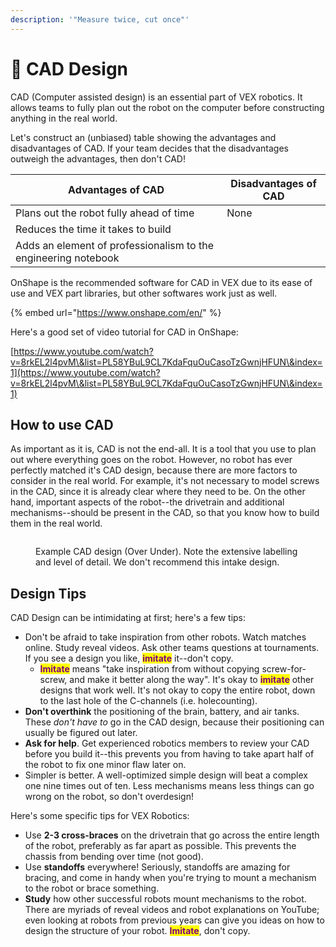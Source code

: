 ```yaml
---
description: '"Measure twice, cut once"'
---
```


# 📏 CAD Design

CAD (Computer assisted design) is an essential part of VEX robotics. It allows teams to fully plan out the robot on the computer before constructing anything in the real world.&#x20;

Let's construct an (unbiased) table showing the advantages and disadvantages of CAD. If your team decides that the disadvantages outweigh the advantages, then don't CAD!

| Advantages of CAD                                              | Disadvantages of CAD |
| -------------------------------------------------------------- | -------------------- |
| Plans out the robot fully ahead of time                        | None                 |
| Reduces the time it takes to build                             |                      |
| Adds an element of professionalism to the engineering notebook |                      |

OnShape is the recommended software for CAD in VEX due to its ease of use and VEX part libraries, but other softwares work just as well.

{% embed url="https://www.onshape.com/en/" %}

Here's a good set of video tutorial for CAD in OnShape:

[https://www.youtube.com/watch?v=8rkEL2l4pvM\&list=PL58YBuL9CL7KdaFquOuCasoTzGwnjHFUN\&index=1](https://www.youtube.com/watch?v=8rkEL2l4pvM\&list=PL58YBuL9CL7KdaFquOuCasoTzGwnjHFUN\&index=1)

## How to use CAD

As important as it is, CAD is not the end-all. It is a tool that you use to plan out where everything goes on the robot. However, no robot has ever perfectly matched it's CAD design, because there are more factors to consider in the real world. For example, it's not necessary to model screws in the CAD, since it is already clear where they need to be. On the other hand, important aspects of the robot--the drivetrain and additional mechanisms--should be present in the CAD, so that you know how to build them in the real world.

<figure><img src="https://lh6.googleusercontent.com/V3yWWHXZuGUqguMB4Mg6_qjzeERxizoHVz9-GRwJhEyNhoonZJIcqDtJxoPgtX5Eql_0dYUKN3HkK8SO3pTO_XObp5vUsKMyAXBbpdwVdZDOy6Qlg1InhYJHDfE48OKbzbJHZQexg0wO77R1urTs57M" alt=""><figcaption><p>Example CAD design (Over Under). Note the extensive labelling and level of detail. We don't recommend this intake design.</p></figcaption></figure>

## Design Tips

CAD Design can be intimidating at first; here's a few tips:

* Don't be afraid to take inspiration from other robots. Watch matches online. Study reveal videos. Ask other teams questions at tournaments. If you see a design you like, <mark style="color:purple;">**imitate**</mark> it--don't copy.
  * <mark style="color:purple;">**Imitate**</mark> means "take inspiration from without copying screw-for-screw, and make it better along the way". It's okay to <mark style="color:purple;">**imitate**</mark> other designs that work well. It's not okay to copy the entire robot, down to the last hole of the C-channels (i.e. holecounting).
* **Don't overthink** the positioning of the brain, battery, and air tanks. These _don't_ _have to_ go in the CAD design, because their positioning can usually be figured out later.
* **Ask for help**. Get experienced robotics members to review your CAD before you build it--this prevents you from having to take apart half of the robot to fix one minor flaw later on.
* Simpler is better. A well-optimized simple design will beat a complex one nine times out of ten. Less mechanisms means less things can go wrong on the robot, so don't overdesign!

Here's some specific tips for VEX Robotics:

* Use **2-3 cross-braces** on the drivetrain that go across the entire length of the robot, preferably as far apart as possible. This prevents the chassis from bending over time (not good).
* Use **standoffs** everywhere! Seriously, standoffs are amazing for bracing, and come in handy when you're trying to mount a mechanism to the robot or brace something.
* **Study** how other successful robots mount mechanisms to the robot. There are myriads of reveal videos and robot explanations on YouTube; even looking at robots from previous years can give you ideas on how to design the structure of your robot. <mark style="color:purple;">**Imitate**</mark>, don't copy.
